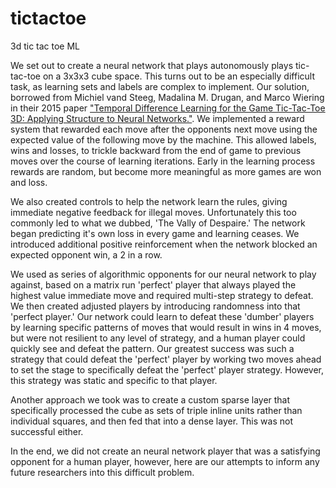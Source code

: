 # tictactoe
3d tic tac toe ML

We set out to create a neural network that plays autonomously plays tic-tac-toe on a 3x3x3 cube space.  This turns out to be an especially difficult task, as learning sets and labels are complex to implement.  Our solution, borrowed from Michiel vand Steeg, Madalina M. Drugan, and Marco Wiering in their 2015 paper ["Temporal Difference Learning for the Game Tic-Tac-Toe 3D: Applying Structure to Neural Networks."](https://www.ai.rug.nl/~mwiering/GROUP/ARTICLES/TTT3D_FINAL.pdf).  We implemented a reward system that rewarded each move after the opponents next move using the expected value of the following move by the machine.  This allowed labels, wins and losses, to trickle backward from the end of game to previous moves over the course of learning iterations.  Early in the learning process rewards are random, but become more meaningful as more games are won and loss.

We also created controls to help the network learn the rules, giving immediate negative feedback for illegal moves.  Unfortunately this too commonly led to what we dubbed, 'The Vally of Despaire.'  The network began predicting it's own loss in every game and learning ceases.  We introduced additional positive reinforcement when the network blocked an expected opponent win, a 2 in a row.

We used as series of algorithmic opponents for our neural network to play against, based on a matrix run 'perfect' player that always played the highest value immediate move and required multi-step strategy to defeat.  We then created adjusted players by introducing randomness into that 'perfect player.'  Our network could learn to defeat these 'dumber' players by learning specific patterns of moves that would result in wins in 4 moves, but were not resilient to any level of strategy, and a human player could quickly see and defeat the pattern.  Our greatest success was such a strategy that could defeat the 'perfect' player by working two moves ahead to set the stage to specifically defeat the 'perfect' player strategy.  However, this strategy was static and specific to that player.

Another approach we took was to create a custom sparse layer that specifically processed the cube as sets of triple inline units rather than individual squares, and then fed that into a dense layer.  This was not successful either.

In the end, we did not create an neural network player that was a satisfying opponent for a human player, however, here are our attempts to inform any future researchers into this difficult problem.
